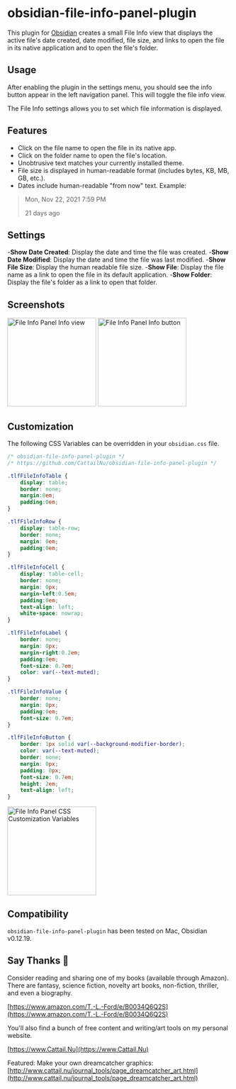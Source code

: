 # obsidian-file-info-panel-plugin

This plugin for [Obsidian](https://obsidian.md/) creates a small File Info view that displays the active file's date created, date modified, file size, and links to open the file in its native application and to open the file's folder.

## Usage

After enabling the plugin in the settings menu, you should see the info button appear in the left navigation panel.  This will toggle the file info view.

The File Info settings allows you to set which file information is displayed.

## Features

- Click on the file name to open the file in its native app.
- Click on the folder name to open the file's location.
- Unobtrusive text matches your currently installed theme.
- File size is displayed in human-readable format (includes bytes, KB, MB, GB, etc.).
- Dates include human-readable "from now" text.  Example:

> Mon, Nov 22, 2021 7:59 PM
>
> 21 days ago

## Settings

-**Show Date Created**: Display the date and time the file was created.
-**Show Date Modified**: Display the date and time the file was last modified.
-**Show File Size**: Display the human readable file size.
-**Show File**: Display the file name as a link to open the file in its default application.
-**Show Folder**: Display the file's folder as a link to open that folder.

## Screenshots

<img src="https://cattail.nu/obsidian/panel_screenshot.png" alt="File Info Panel Info view" width="200">

<img src="https://cattail.nu/obsidian/sidebar_icon_screenshot.png" alt="File Info Panel Info button" width="200">

## Customization

The following CSS Variables can be overridden in your `obsidian.css` file.

```css
/* obsidian-file-info-panel-plugin */
/* https://github.com/CattailNu/obsidian-file-info-panel-plugin */

.tlfFileInfoTable {
	display: table;
	border: none;
	margin:0em;
	padding:0em;
}

.tlfFileInfoRow {
	display: table-row;
	border: none;
	margin: 0em;
	padding:0em;
}

.tlfFileInfoCell {
	display: table-cell;
	border: none;
	margin: 0px;
	margin-left:0.5em;
	padding:0em;
	text-align: left;
	white-space: nowrap;
}

.tlfFileInfoLabel {
	border: none;
	margin: 0px;
	margin-right:0.2em;
	padding:0em;
	font-size: 0.7em;
	color: var(--text-muted);
}

.tlfFileInfoValue {
	border: none;
	margin: 0px;
	padding:0em;
	font-size: 0.7em;
}

.tlfFileInfoButton {
	border: 1px solid var(--background-modifier-border);
	color: var(--text-muted);
	border: none;
	margin: 0px;
	padding: 0px;
	font-size: 0.7em;
	height: 2em;
	text-align: left;
}
```

<img src="https://cattail.nu/obsidian/css_customization_variables.png" alt="File Info Panel CSS Customization Variables" width="200">

## Compatibility

`obsidian-file-info-panel-plugin` has been tested on Mac, Obsidian v0.12.19.

## Say Thanks 🙏

Consider reading and sharing one of my books (available through Amazon).  There are fantasy, science fiction, novelty art books, non-fiction, thriller, and even a biography.

[https://www.amazon.com/T.-L.-Ford/e/B0034Q6Q2S](https://www.amazon.com/T.-L.-Ford/e/B0034Q6Q2S)

You'll also find a bunch of free content and writing/art tools on my personal website.

[https://www.Cattail.Nu](https://www.Cattail.Nu)

Featured: Make your own dreamcatcher graphics:
[http://www.cattail.nu/journal_tools/page_dreamcatcher_art.html](http://www.cattail.nu/journal_tools/page_dreamcatcher_art.html)
